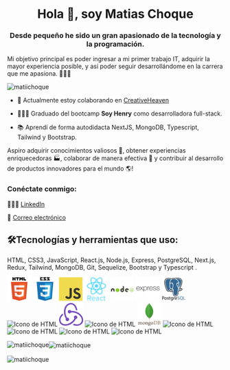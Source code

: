 <h1 align="center">Hola 👋, soy Matias Choque</h1>
<h3 align="center">Desde pequeño he sido un gran apasionado de la tecnología y la programación.</h3>

Mi objetivo principal es poder ingresar a mi primer trabajo IT, adquirir la mayor experiencia posible, y así poder seguir desarrollándome en la carrera que me apasiona. 👨🏻‍💻

<p align=" left"> <img src="https://komarev.com/ghpvc/?username=matiichoque&label=Profile%20views&color=0e75b6&style=flat" alt="matiichoque" /> </p>

- 🤝 Actualmente estoy colaborando en [CreativeHeaven](https://github.com/MatiiChoque/CreativeHaven)

- 👩🏽‍🎓 Graduado del bootcamp **Soy Henry** como desarrolladora full-stack.

- 📚 Aprendí de forma autodidacta NextJS, MongoDB, Typescript, Tailwind y Bootstrap.



Aspiro adquirir conocimientos valiosos 🧠, obtener experiencias enriquecedoras 🏭, colaborar de manera efectiva 🤝 y contribuir al desarrollo de productos innovadores para el mundo 🌎!

<h3 align="left ">Conéctate conmigo:</h3>
👩🏽‍💻 <a href="https://www.linkedin.com/in/matias-choque/" >LinkedIn</a>

📩 <a href="mailto:marescanahir18@gmail.com" >Correo electrónico</a>
</p>


## **🛠️Tecnologías y herramientas que uso:**
 HTML, CSS3, JavaScript, React.js,  Node.js, Express, PostgreSQL, Next.js, Redux, Tailwind, MongoDB, Git, Sequelize, Bootstrap y Typescript .
<p align="left">
<img src="https://raw.githubusercontent.com/devicons/devicon/master/icons/html5/html5-original-wordmark.svg" alt="Icono de HTML" width="56" height="56" />
<img src="https://raw.githubusercontent.com/devicons/devicon/master/icons/css3/css3-original-wordmark.svg" alt="Icono de HTML" width="56" height="56" />
<img src="https://raw.githubusercontent.com/devicons/devicon/master/icons/javascript/javascript-original.svg" alt="Icono de HTML" width="56" height="56" />
<img src="https://raw.githubusercontent.com/devicons/devicon/master/icons/react/react-original-wordmark.svg" alt="Icono de HTML" width="56" height="56" />
<img src="https://raw.githubusercontent.com/devicons/devicon/master/icons/nodejs/nodejs-original-wordmark.svg" alt="Icono de HTML" width="56" height="56" />
<img src="https://raw.githubusercontent.com/devicons/devicon/master/icons/express/express-original-wordmark.svg" alt="Icono de HTML" width="56" height="56" />
<img src="https://raw.githubusercontent.com/devicons/devicon/master/icons/postgresql/postgresql-original-wordmark.svg" alt="Icono de HTML" width="56" height="56" />
<img src="https://camo.githubusercontent.com/3aa42ee93eafa8f736bac662e8ca536350dad790ba36f2f0cb1783aa2be42f6d/68747470733a2f2f63646e2e776f726c64766563746f726c6f676f2e636f6d2f6c6f676f732f6e6578746a732d322e737667" alt="Icono de HTML" width="56" height="56" />
  <img src="https://raw.githubusercontent.com/devicons/devicon/master/icons/redux/redux-original.svg" alt="Icono de HTML" width="56" height="56" />
  <img src="https://camo.githubusercontent.com/5734d0669fe22ce04a1cb989a156cd32c379875f6bca56d5210c9432824856d9/68747470733a2f2f7777772e766563746f726c6f676f2e7a6f6e652f6c6f676f732f7461696c77696e646373732f7461696c77696e646373732d69636f6e2e737667" alt="Icono de HTML" width="56" height="56" />
  <img src="https://raw.githubusercontent.com/devicons/devicon/master/icons/mongodb/mongodb-original-wordmark.svg" alt="Icono de HTML" width="56" height="56" />
    <img src="https://camo.githubusercontent.com/fbfcb9e3dc648adc93bef37c718db16c52f617ad055a26de6dc3c21865c3321d/68747470733a2f2f7777772e766563746f726c6f676f2e7a6f6e652f6c6f676f732f6769742d73636d2f6769742d73636d2d69636f6e2e737667" alt="Icono de HTML" width="56" height="56" />
    <img src="https://cdn.icon-icons.com/icons2/2415/PNG/512/sequelize_original_logo_icon_146348.png" alt="Icono de HTML" width="56" height="56" />
 <img src="https://cdn-icons-png.flaticon.com/512/5968/5968672.png" alt="Icono de HTML" width="56" height="56" />
 <img src="https://upload.wikimedia.org/wikipedia/commons/thumb/4/4c/Typescript_logo_2020.svg/1200px-Typescript_logo_2020.svg.png" alt="Icono de HTML" width="56" height="56" />
</p>
<p><img align="left" src="https://github-readme-stats.vercel.app/api/top-langs?username=matiichoque&show_icons=true&locale=en&layout=compact" alt="matiichoque" /> </p>

<p> <img align="center" src="https://github-readme-stats.vercel.app/api?username=matiichoque&show_icons=true&locale=en" alt="matiichoque" /> </p>

<p><img align="center" src="https://github-readme-streak-stats.herokuapp.com/?user=matiichoque&" alt="matiichoque" /></p>

